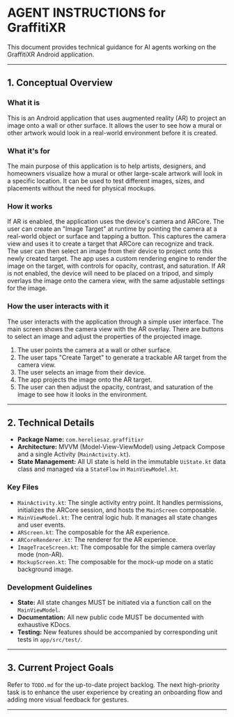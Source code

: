 # AGENT INSTRUCTIONS for GraffitiXR

This document provides technical guidance for AI agents working on the GraffitiXR Android application.

---

## **1. Conceptual Overview**

### **What it is**
This is an Android application that uses augmented reality (AR) to project an image onto a wall or other surface. It allows the user to see how a mural or other artwork would look in a real-world environment before it is created.

### **What it's for**
The main purpose of this application is to help artists, designers, and homeowners visualize how a mural or other large-scale artwork will look in a specific location. It can be used to test different images, sizes, and placements without the need for physical mockups.

### **How it works**
If AR is enabled, the application uses the device's camera and ARCore. The user can create an "Image Target" at runtime by pointing the camera at a real-world object or surface and tapping a button. This captures the camera view and uses it to create a target that ARCore can recognize and track. The user can then select an image from their device to project onto this newly created target. The app uses a custom rendering engine to render the image on the target, with controls for opacity, contrast, and saturation. If AR is not enabled, the device will need to be placed on a tripod, and simply overlays the image onto the camera view, with the same adjustable settings for the image.

### **How the user interacts with it**
The user interacts with the application through a simple user interface. The main screen shows the camera view with the AR overlay. There are buttons to select an image and adjust the properties of the projected image.

1) The user points the camera at a wall or other surface.
2) The user taps "Create Target" to generate a trackable AR target from the camera view.
3) The user selects an image from their device.
4) The app projects the image onto the AR target.
5) The user can then adjust the opacity, contrast, and saturation of the image to see how it looks in the environment.

---

## **2. Technical Details**

-   **Package Name:** `com.hereliesaz.graffitixr`
-   **Architecture:** MVVM (Model-View-ViewModel) using Jetpack Compose and a single Activity (`MainActivity.kt`).
-   **State Management:** All UI state is held in the immutable `UiState.kt` data class and managed via a `StateFlow` in `MainViewModel.kt`.

### **Key Files**
-   `MainActivity.kt`: The single activity entry point. It handles permissions, initializes the ARCore session, and hosts the `MainScreen` composable.
-   `MainViewModel.kt`: The central logic hub. It manages all state changes and user events.
-   `ARScreen.kt`: The composable for the AR experience.
-   `ARCoreRenderer.kt`: The renderer for the AR experience.
-   `ImageTraceScreen.kt`: The composable for the simple camera overlay mode (non-AR).
-   `MockupScreen.kt`: The composable for the mock-up mode on a static background image.

### **Development Guidelines**
-   **State:** All state changes MUST be initiated via a function call on the `MainViewModel`.
-   **Documentation:** All new public code MUST be documented with exhaustive KDocs.
-   **Testing:** New features should be accompanied by corresponding unit tests in `app/src/test/`.

---

## **3. Current Project Goals**

Refer to `TODO.md` for the up-to-date project backlog. The next high-priority task is to enhance the user experience by creating an onboarding flow and adding more visual feedback for gestures.

---
